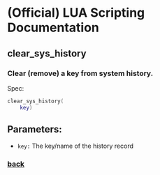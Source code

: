 
# (Official) LUA Scripting Documentation

## clear_sys_history

### Clear (remove) a key from system history.

Spec:
```lua
clear_sys_history(
	key)
```
## Parameters:
- `key:` The key/name of the history record

### [back](../history)

